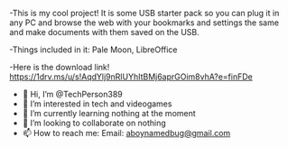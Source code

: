 -This is my cool project! It is some USB starter pack so you can plug it in any PC and browse the web with your bookmarks and settings the same and make documents with them saved on the USB.

-Things included in it: Pale Moon, LibreOffice

-Here is the download link! https://1drv.ms/u/s!AqdYlj9nRlUYhItBMj6aprGOim8vhA?e=finFDe


- 👋 Hi, I’m @TechPerson389
- 👀 I’m interested in tech and videogames
- 🌱 I’m currently learning nothing at the moment
- 💞️ I’m looking to collaborate on nothing
- 📫 How to reach me: Email: aboynamedbug@gmail.com
